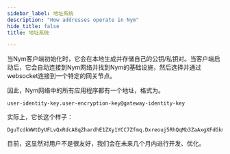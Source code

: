 ```yaml
---
sidebar_label: 地址系统
description: "How addresses operate in Nym"
hide_title: false
title: 地址系统

---
```


当Nym客户端初始化时，它会在本地生成并存储自己的公钥/私钥对。当客户端启动后，它会自动连接到Nym网络并找到Nym的基础设施，然后选择并通过websocket连接到一个特定的网关节点。

因此，Nym网络中的所有应用程序都有一个地址，格式为。

```
user-identity-key.user-encryption-key@gateway-identity-key
```

实际上，它长这个样子：

```
DguTcdkWWtDyUFLvQxRdcA8qZhardhE1ZXy1YCC7Zfmq.Dxreouj5RhQqMb3ZaAxgXFdGkmfbDKwk457FdeHGKmQQ@4kjgWmFU1tcGAZYRZR57yFuVAexjLbJ5M7jvo3X5Hkcf
```

目前，这显然对用户不是很友好，我们会在未来几个月内进行开发、优化。